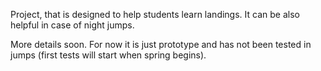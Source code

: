 Project, that is designed to help students learn landings. It can be also helpful in case of night jumps.

More details soon.
For now it is just prototype and has not been tested in jumps (first tests will start when spring begins).

